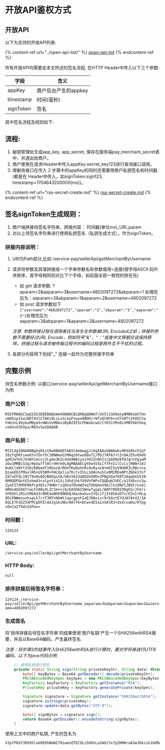 # 开放API鉴权方式

## 开放API

以下为支持的开放API列表:

{% content-ref url="../open-api-list/" %}
[open-api-list](../open-api-list/)
{% endcontent-ref %}

所有开放API均需要走本文所述的签名流程, 在HTTP Header中传入以下三个参数:

| 字段        | 含义            |
| --------- | ------------- |
| appKey    | 商户后台产生的appkey |
| timestamp | 时间(毫秒)        |
| signToken | 签名            |

其中签名流程及规则如下:

## 流程:

1. 秘钥管理处生成app\_key, app\_secret, 保存在服务端pay\_merchant\_secret表中，并透出给商户。
2. 商户使用在请求Header中传入appKey:secret\_key123进行查询接口调用。
3. 增删改接口在传入 2 步骤中的appKey的同时还需要用商户私钥签名和时间戳(都是在 Header中传入，如signToken:sign123, timestamp=1704643200000(ms))。

{% content-ref url="rsa-secret-create.md" %}
[rsa-secret-create.md](rsa-secret-create.md)
{% endcontent-ref %}

## 签名signToken生成规则：

1. 商户端拼接待签名字符串，拼接内容： 时间戳(单位ms)\_URI\_param
2. 对以上待签名字符串进行使用私钥签名（私钥生成方式），作为signToken。

### 拼接内容说明：

1. URI为Path部分,比如 /service-pay/sellerApi/getMerchantByUsername
2.  请求将参数及其值拼接成一个字串参数名和参数值用=连接(按字母ASCII 码升序排序，首字母相同则对比下个字母，如前面全部一致短的排在先)

    * 如 get 请求参数: ?aparam=2\&aaparam=3\&username=4802097272\&abparam=1 处理完后为：aaparam=3\&abparam=1\&aparam=2\&username=4802097272
    * 如 post 请求参数如下 `{"username":"4802097272","aparam":"2","abparam":"1","aaparam":"3"}`处理完后为aaparam=3\&abparam=1\&aparam=2\&username=4802097272

    _注意: 参数拼接过程在调用者应当发生在参数被URL Encoded之前；拼接的参数不需要经过URL Encode，例如符号“&”，“：”或者中文等都应该保持原样。拼接过程与请求被传输过程中的编码过程是两件互不干扰的过程。_
3. 各部分内容用下划线"\_" 连接一起作为完整拼接字符串

## 完整示例

待签名参数示例: 以接口/service-pay/sellerApi/getMerchantByUsername接口为例

### 商户公钥：

```
MIGfMA0GCSqGSIb3DQEBAQUAA4GNADCBiQKBgQDWm7/UV5l23A9akyNM06oUX7Hn
umKOzp31wiNDTXnlCTAKs9LcLutLkyPzwye9BQO/rWfvQCWYb+vXToHTt2k8GCVa
FmHJnL49y6uMNymS+HWvVvM8ms2ByWZ9ISLP6WxDcwU/CYK51YMsDLhMNTDAYkkq
vx6UsO35Vpa/R65vSwIDAQAB
```

### 商户私钥：

```
MIICdgIBADANBgkqhkiG9w0BAQEFAASCAmAwggJcAgEAAoGBANabv9RXmXbcD1qT
I0zTqhRfsee6Yo7OnfXCI0NNeeUJMAqz0twu60uTI/PDJ70FA7+tZ+9AJZhv69dO
gdO3aTwYJVoWYcmcvj3Lq4w3KZL4da9W8zyazYHJZn0hIs/pbENzBT8JgrnVgywM
uEw1MMBiSSq/HpSw7flWlr9Hrm9LAgMBAAECgYAe4S5LCYfFeIilCcLsjRBN+i8J
HuKLleNYt2SHjKBbemT1RUaz8/RbXYKw0oXnRs9xRyxLWrmOI5yV0HAR3LRBc+va
DzaeE03fMavlHhnUV50M+FWLDplia7R/CvIVLLSO8nnuSCe8M2RDaNPtZNGkSfnf
I87xEFGL1NIf9oQoQQJBAOqsXA/bBz5623aQOZmS9Dv3PBgSQafO8T2AqqOoS51N
9M9ODPQntE5nhmA3+sCpnYi41XjJUhdjbkfU9VhfWPsCQQDqHJVDC/a15X6vzcSw
ZyeFITXM9FNkPcpXQtz79HWrrzq9UaTOVmWZVqTUbQmaV96clhzDNXlZWSF/oxdJ
mRHxAkEA6TrwLFn08yXLZCSm+njQ/6ASO6I5WnwTyppL/WdP70EBI99ghG/JhXri
VFKOhliM1stMbkU3r0ME4aNHS9NHbQJAavkokvxSfQcifj5t05UvD7v/E2nI+RLq
9DiPNWmcoxhspLk7rzT3M7vNkWtJagcgpzhIaEJ08oixr9rb9ztEYQJAY8t4Z/3A
DQLETh3GZ5XPPCpEFElAXJg1ksNU/HAlF6+DCwv4E5ainVAlR3+ZeXcvw0a/KTpg
vOntaIf9dsS4Fw==
```

### 时间戳：

`124124`

### URL:

`/service-pay/sellerApi/getMerchantByUsername`

### HTTP Body:

`null`

### 排序拼接后待签名字符串：

`124124_/service-pay/sellerApi/getMerchantByUsername_aaparam=3&abparam=1&aparam=2&username=4802097272`

### 生成签名

将'排序拼接后待签名字符串'的结果使用'商户私钥'产生一个SHA256withRSA摘要，并且以Base64编码，产生最终签名.

_注意：将步骤3的结果传入SHA256withRSA进行计算时，要对字符串进行UTF8编码。以下为java代码示例_

```java
    // 使用私钥进行签名
    private static String sign(String privateKeyStr, String data) throws Exception {
        byte[] keyBytes = Base64.getDecoder().decode(privateKeyStr);
        PKCS8EncodedKeySpec keySpec = new PKCS8EncodedKeySpec(keyBytes);
        KeyFactory keyFactory = KeyFactory.getInstance("RSA");
        PrivateKey privateKey = keyFactory.generatePrivate(keySpec);

        Signature signature = Signature.getInstance("SHA256withRSA");
        signature.initSign(privateKey);
        signature.update(data.getBytes("UTF-8"));

        byte[] signBytes = signature.sign();
        return Base64.getEncoder().encodeToString(signBytes);
    }
```

使用上文中的商户私钥, 产生的签名为

```
V3pfPN1F3RX9Slak0EOhBmWI79iwmsQTECOLs5HOnLa3AOiYx7pZHMAroA3wJ6ksik1bORwhNVdhIf0jexzisD/SZHMRniZmSd7l6+PLT/iE/sguxyhqyz68tvXGSj5+Bv33cH5JMqIHH6ey4R+ojDgY4/zHKMnsdIkbdyQAk/o=
```
